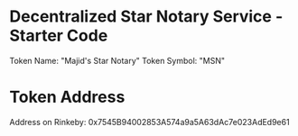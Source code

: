 # Decentralized Star Notary Service - Starter Code
Token Name: "Majid's Star Notary"
Token Symbol: "MSN"

# Token Address
Address on Rinkeby: 0x7545B94002853A574a9a5A63dAc7e023AdEd9e61